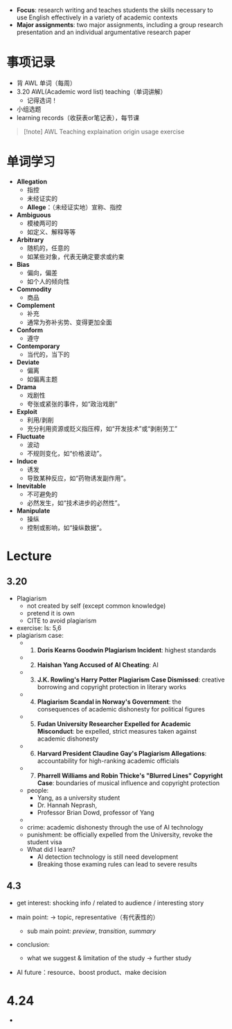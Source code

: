  - **Focus**: research writing and teaches students the skills necessary to use English effectively in a variety of academic contexts
- **Major assignments**: two major assignments, including a group research presentation and an individual argumentative research paper
# 事项记录
- 背 AWL 单词（每周）
- 3.20 AWL(Academic word list) teaching（单词讲解）
	- 记得选词！
- 小组选题
- learning records（收获表or笔记表），每节课

> [!note] AWL Teaching
> explaination
> origin
> usage
> exercise

# 单词学习
- **Allegation**
	- 指控
	- 未经证实的
	- **Allege**：（未经证实地）宣称、指控
- **Ambiguous**
	- 模棱两可的
	- 如定义、解释等等
- **Arbitrary**
	- 随机的，任意的
	- 如某些对象，代表无确定要求或约束
- **Bias**
	- 偏向，偏差
	- 如个人的倾向性
- **Commodity**
	- 商品
- **Complement**
	- 补充
	- 通常为弥补劣势、变得更加全面
- **Conform**
	- 遵守
- **Contemporary**
	- 当代的，当下的
- **Deviate**
	- 偏离
	- 如偏离主题
- **Drama**
	- 戏剧性
    - 夸张或紧张的事件，如“政治戏剧”
- **Exploit**
	- 利用/剥削
    - 充分利用资源或贬义指压榨，如“开发技术”或“剥削劳工”
- **Fluctuate**
	- 波动
    - 不规则变化，如“价格波动”。
- **Induce**
	- 诱发
    - 导致某种反应，如“药物诱发副作用”。
- **Inevitable**
	- 不可避免的
    - 必然发生，如“技术进步的必然性”。
- **Manipulate**
	- 操纵
    - 控制或影响，如“操纵数据”。

# Lecture
## 3.20
- Plagiarism
	- not created by self (except common knowledge)
	- pretend it is own
	- CITE to avoid plagiarism
- exercise: Is: 5,6
- plagiarism case: 
	- 1. **Doris Kearns Goodwin Plagiarism Incident**: highest standards
	- 2. **Haishan Yang Accused of AI Cheating**: AI
	- 3. **J.K. Rowling's Harry Potter Plagiarism Case Dismissed**: creative borrowing and copyright protection in literary works
	- 4. **Plagiarism Scandal in Norway's Government**: the consequences of academic dishonesty for political figures
	- 5. **Fudan University Researcher Expelled for Academic Misconduct**: be expelled, strict measures taken against academic dishonesty
	- 6. **Harvard President Claudine Gay's Plagiarism Allegations**: accountability for high-ranking academic officials
	- 7. **Pharrell Williams and Robin Thicke's "Blurred Lines" Copyright Case**: boundaries of musical influence and copyright protection
	- people: 
		- Yang, as a university student
		- Dr. Hannah Neprash, 
		- Professor Brian Dowd, professor of Yang
	- 
	- crime: academic dishonesty through the use of AI technology
	- punishment: be officially expelled from the University, revoke the student visa
	- What did I learn? 
		- AI detection technology is still need development
		- Breaking those examing rules can lead to severe results

## 4.3
- get interest: shocking info / related to audience / interesting story
- main point: → topic, representative（有代表性的）
	- sub main point: *preview*, *transition*, *summary*
- conclusion: 
	- what we suggest & limitation of the study → further study

- AI future：resource、boost product、make decision

# 4.24
- 